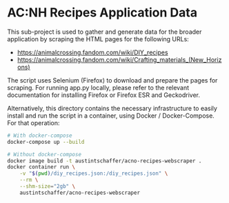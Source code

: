 # AC:NH Recipes Application Data

This sub-project is used to gather and generate data for the broader application
by scraping the HTML pages for the following URLs:

- https://animalcrossing.fandom.com/wiki/DIY_recipes
- https://animalcrossing.fandom.com/wiki/Crafting_materials_(New_Horizons)

The script uses Selenium (Firefox) to download and prepare the pages for
scraping. For running app.py locally, please refer to the relevant documentation
for installing Firefox or Firefox ESR and Geckodriver.

Alternatively, this directory contains the necessary infrastructure to easily
install and run the script in a container, using Docker / Docker-Compose. For
that operation:

```bash
# With docker-compose
docker-compose up --build

# Without docker-compose
docker image build -t austintschaffer/acno-recipes-webscraper .
docker container run \
    -v "$(pwd)/diy_recipes.json:/diy_recipes.json" \
    --rm \
    --shm-size="2gb" \
    austintschaffer/acno-recipes-webscraper
```



